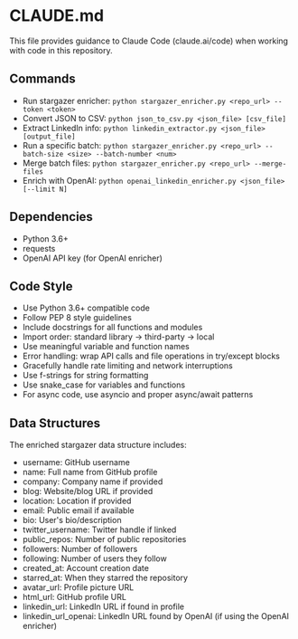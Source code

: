 # CLAUDE.md

This file provides guidance to Claude Code (claude.ai/code) when working with code in this repository.

## Commands

- Run stargazer enricher: `python stargazer_enricher.py <repo_url> --token <token>`
- Convert JSON to CSV: `python json_to_csv.py <json_file> [csv_file]`
- Extract LinkedIn info: `python linkedin_extractor.py <json_file> [output_file]`
- Run a specific batch: `python stargazer_enricher.py <repo_url> --batch-size <size> --batch-number <num>`
- Merge batch files: `python stargazer_enricher.py <repo_url> --merge-files`
- Enrich with OpenAI: `python openai_linkedin_enricher.py <json_file> [--limit N]`

## Dependencies

- Python 3.6+
- requests
- OpenAI API key (for OpenAI enricher)

## Code Style

- Use Python 3.6+ compatible code
- Follow PEP 8 style guidelines
- Include docstrings for all functions and modules
- Import order: standard library -> third-party -> local
- Use meaningful variable and function names
- Error handling: wrap API calls and file operations in try/except blocks
- Gracefully handle rate limiting and network interruptions
- Use f-strings for string formatting
- Use snake_case for variables and functions
- For async code, use asyncio and proper async/await patterns

## Data Structures

The enriched stargazer data structure includes:
- username: GitHub username
- name: Full name from GitHub profile
- company: Company name if provided
- blog: Website/blog URL if provided
- location: Location if provided
- email: Public email if available
- bio: User's bio/description
- twitter_username: Twitter handle if linked
- public_repos: Number of public repositories
- followers: Number of followers
- following: Number of users they follow
- created_at: Account creation date
- starred_at: When they starred the repository
- avatar_url: Profile picture URL
- html_url: GitHub profile URL
- linkedin_url: LinkedIn URL if found in profile
- linkedin_url_openai: LinkedIn URL found by OpenAI (if using the OpenAI enricher)